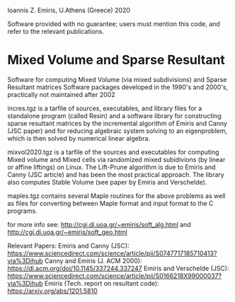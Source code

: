 Ioannis Z. Emiris, U.Athens (Greece) 2020

Software provided with no guarantee; users must mention this code, and refer to the relevant publications.


# Mixed Volume and Sparse Resultant

Software for computing Mixed Volume (via mixed subdivisions) and Sparse Resultant matrices
Software packages developed in the 1990's and 2000's, practically not maintained after 2002

incres.tgz is a tarfile of sources, executables, and library files for a standalone program (called Resin) and a software library for constructing sparse resultant matrices by the incremental algorithm of Emiris and Canny (JSC paper) and for reducing algebraic system solving to an eigenproblem, which is then solved by numerical linear algebra.

mixvol2020.tgz is a tarfile of the sources and executables for computing Mixed volume and Mixed cells via randomized mixed subidivions (by linear or affine liftings) on Linux. The Lift-Prune algorithm is due to Emiris and Canny (JSC article) and has been the most practical approach. The library also computes Stable Volume (see paper by Emiris and Verschelde).

maples.tgz contains several Maple routines for the above problems as well as files for converting between Maple format and input format to the C programs.

for more info see: http://cgi.di.uoa.gr/~emiris/soft_alg.html and http://cgi.di.uoa.gr/~emiris/soft_geo.html


Relevant Papers:
Emiris and Canny (JSC): https://www.sciencedirect.com/science/article/pii/S0747717185710413?via%3Dihub
Canny and Emiris (J. ACM 2000): https://dl.acm.org/doi/10.1145/337244.337247
Emiris and Verschelde (JSC): https://www.sciencedirect.com/science/article/pii/S0166218X99000037?via%3Dihub
Emiris (Tech. report on resultant code): https://arxiv.org/abs/1201.5810

